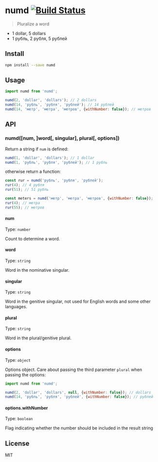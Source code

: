 # numd [![Build Status][travis-image]][travis-url]

> Pluralize a word

* 1 dollar, 5 dollars
* 1 рубль, 2 рубля, 5 рублей

## Install

```sh
npm install --save numd
```

## Usage

```js
import numd from 'numd';

numd(2, 'dollar', 'dollars'); // 2 dollars
numd(14, 'рубль', 'рубля', 'рублей'); // 14 рублей
numd(14, 'метр', 'метра', 'метров', {withNumber: false}); // метров
```

## API

### numd([num, ]word[, singular], plural[, options])

Return a string if `num` is defined:

```js
numd(1, 'dollar', 'dollars'); // 1 dollar
numd(1, 'рубль', 'рубля', 'рублей'); // 1 рубль
```

otherwise return a function:

```js
const rur = numd('рубль', 'рубля', 'рублей');
rur(4); // 4 рубля
rur(51); // 51 рубль

const meters = numd('метр', 'метра', 'метров', {withNumber: false});
rur(4); // метра
rur(55); // метров
```

#### num

Type: `number`

Count to determine a word.

#### word

Type: `string`

Word in the nominative singular.

#### singular

Type: `string`

Word in the genitive singular, not used for English words and some other languages.

#### plural

Type: `string`

Word in the plural/genitive plural.

#### options

Type: `object`

Options object. Care about passing the third parameter `plural` when passing the options:

```js
import numd from 'numd';

numd(2, 'dollar', 'dollars', null, {withNumber: false}); // dollars
numd(14, 'рубль', 'рубля', 'рублей', {withNumber: false}); // рублей
```

#### options.withNumber

Type: `boolean`

Flag indicating whether the number should be included in the result string

## License

MIT

[travis-url]: https://travis-ci.org/andrepolischuk/numd
[travis-image]: https://travis-ci.org/andrepolischuk/numd.svg?branch=master
